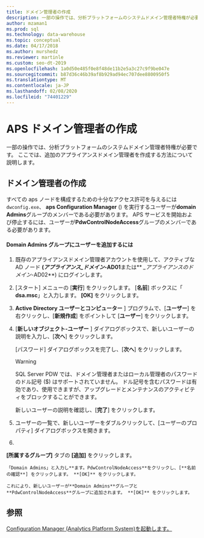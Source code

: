 ```yaml
---
title: ドメイン管理者の作成
description: 一部の操作では、分析プラットフォームのシステムドメイン管理者特権が必要です。 ここでは、追加のアプライアンスドメイン管理者を作成する方法について説明します。
author: mzaman1
ms.prod: sql
ms.technology: data-warehouse
ms.topic: conceptual
ms.date: 04/17/2018
ms.author: murshedz
ms.reviewer: martinle
ms.custom: seo-dt-2019
ms.openlocfilehash: 1a0d50e485f0e8f48de11b2e5a3c27c9f9be047e
ms.sourcegitcommit: b87d36c46b39af8b929ad94ec707dee8800950f5
ms.translationtype: MT
ms.contentlocale: ja-JP
ms.lasthandoff: 02/08/2020
ms.locfileid: "74401229"
---
```

# <a name="create-an-aps-domain-administrator"></a>APS ドメイン管理者の作成
一部の操作では、分析プラットフォームのシステムドメイン管理者特権が必要です。 ここでは、追加のアプライアンスドメイン管理者を作成する方法について説明します。  
  
## <a name="create-a-domain-administrator"></a>ドメイン管理者の作成  
すべての aps ノードを構成するための十分なアクセス許可を与えるには`dwconfig.exe`、 **aps Configuration Manager** () を実行するユーザーが**domain Admins**グループのメンバーである必要があります。 APS サービスを開始および停止するには、ユーザーが**PdwControlNodeAccess**グループのメンバーである必要があります。  
  
#### <a name="to-add-a-user-to-the-domain-admins-group"></a>Domain Admins グループにユーザーを追加するには  
  
1.  既存のアプライアンスドメイン管理者アカウントを使用して、アクティブな AD ノード **(_アプライアンス\_ドメイン_-AD01**または** _\_アプライアンスのドメイン_-AD02**) にログインします。  
  
2.  [スタート] メニューの [**実行**] をクリックします。 [**名前**] ボックスに「 **dsa.msc**」と入力します。 **[OK]** をクリックします。  
  
3.  **Active Directory ユーザーとコンピューター** ] プログラムで、[**ユーザー**] を右クリックし、[**新規作成**] をポイントして [**ユーザー**] をクリックします。  
  
4.  [**新しいオブジェクト-ユーザー** ] ダイアログボックスで、新しいユーザーの説明を入力し、[**次へ**] をクリックします。  
  
    [パスワード] ダイアログボックスを完了し、[**次へ**] をクリックします。  
  
    > [!WARNING]  
    > SQL Server PDW では、ドメイン管理者またはローカル管理者のパスワードのドル記号 ($) はサポートされていません。 ドル記号を含むパスワードは有効であり、使用できますが、アップグレードとメンテナンスのアクティビティをブロックすることができます。  
  
    新しいユーザーの説明を確認し、[**完了**] をクリックします。  
  
5.  ユーザーの一覧で、新しいユーザーをダブルクリックして、[ユーザーのプロパティ] ダイアログボックスを開きます。  
  
6.  
  **[所属するグループ]** タブの **[追加]** をクリックします。  
  
    「Domain Admins」と入力し**ます。PdwControlNodeAccess**をクリックし、[**名前の確認**] をクリックします。 **[OK]** をクリックします。  
  
    これにより、新しいユーザーが**Domain Admins**グループと**PdwControlNodeAccess**グループに追加されます。 **[OK]** をクリックします。  
  
## <a name="see-also"></a>参照  
[Configuration Manager &#40;Analytics Platform System&#41;を起動します。](launch-the-configuration-manager.md)  
  
